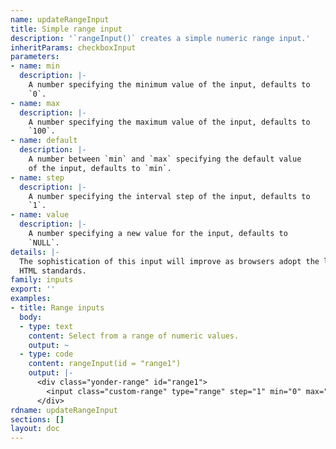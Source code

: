 ```yaml
---
name: updateRangeInput
title: Simple range input
description: '`rangeInput()` creates a simple numeric range input.'
inheritParams: checkboxInput
parameters:
- name: min
  description: |-
    A number specifying the minimum value of the input, defaults to
    `0`.
- name: max
  description: |-
    A number specifying the maximum value of the input, defaults to
    `100`.
- name: default
  description: |-
    A number between `min` and `max` specifying the default value
    of the input, defaults to `min`.
- name: step
  description: |-
    A number specifying the interval step of the input, defaults to
    `1`.
- name: value
  description: |-
    A number specifying a new value for the input, defaults to
    `NULL`.
details: |-
  The sophistication of this input will improve as browsers adopt the latest
  HTML standards.
family: inputs
export: ''
examples:
- title: Range inputs
  body:
  - type: text
    content: Select from a range of numeric values.
    output: ~
  - type: code
    content: rangeInput(id = "range1")
    output: |-
      <div class="yonder-range" id="range1">
        <input class="custom-range" type="range" step="1" min="0" max="100" value="0" autocomplete="off"/>
      </div>
rdname: updateRangeInput
sections: []
layout: doc
---
```

